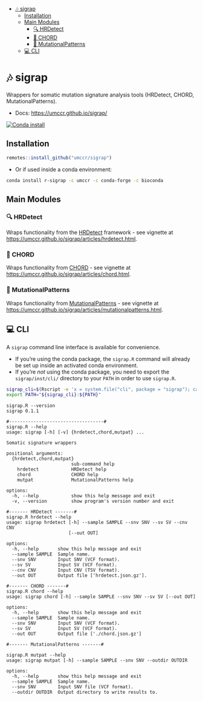 
- [🎶 sigrap](#id_-sigrap)
  - [Installation](#installation)
  - [Main Modules](#main-modules)
    - [🔍 HRDetect](#id_-hrdetect)
    - [🎸 CHORD](#id_-chord)
    - [🐾 MutationalPatterns](#id_-mutationalpatterns)
  - [💻 CLI](#id_-cli)

<!-- README.md is generated from README.Rmd. Please edit that file -->

# 🎶 sigrap

Wrappers for somatic mutation signature analysis tools (HRDetect, CHORD,
MutationalPatterns).

- Docs: <https://umccr.github.io/sigrap/>

<!-- badges: start -->

[![Conda
install](https://anaconda.org/umccr/r-sigrap/badges/installer/conda.svg)](https://anaconda.org/umccr/r-sigrap)
<!-- badges: end -->

## Installation

``` r
remotes::install_github("umccr/sigrap")
```

- Or if used inside a conda environment:

``` bash
conda install r-sigrap -c umccr -c conda-forge -c bioconda
```

## Main Modules

### 🔍 HRDetect

Wraps functionality from the
[HRDetect](https://github.com/Nik-Zainal-Group/signature.tools.lib)
framework - see vignette at
<https://umccr.github.io/sigrap/articles/hrdetect.html>.

### 🎸 CHORD

Wraps functionality from
[CHORD](https://github.com/UMCUGenetics/CHORD) - see vignette at
<https://umccr.github.io/sigrap/articles/chord.html>.

### 🐾 MutationalPatterns

Wraps functionality from
[MutationalPatterns](https://github.com/UMCUGenetics/MutationalPatterns) -
see vignette at
<https://umccr.github.io/sigrap/articles/mutationalpatterns.html>.

## 💻 CLI

A `sigrap` command line interface is available for convenience.

- If you’re using the conda package, the `sigrap.R` command will already
  be set up inside an activated conda environment.
- If you’re *not* using the conda package, you need to export the
  `sigrap/inst/cli/` directory to your `PATH` in order to use
  `sigrap.R`.

``` bash
sigrap_cli=$(Rscript -e 'x = system.file("cli", package = "sigrap"); cat(x, "\n")' | xargs)
export PATH="${sigrap_cli}:${PATH}"
```

    sigrap.R --version
    sigrap 0.1.1

    #-----------------------------------#
    sigrap.R --help
    usage: sigrap [-h] [-v] {hrdetect,chord,mutpat} ...

    Somatic signature wrappers

    positional arguments:
      {hrdetect,chord,mutpat}
                            sub-command help
        hrdetect            HRDetect help
        chord               CHORD help
        mutpat              MutationalPatterns help

    options:
      -h, --help            show this help message and exit
      -v, --version         show program's version number and exit

    #------- HRDetect -------#
    sigrap.R hrdetect --help
    usage: sigrap hrdetect [-h] --sample SAMPLE --snv SNV --sv SV --cnv CNV
                           [--out OUT]

    options:
      -h, --help       show this help message and exit
      --sample SAMPLE  Sample name.
      --snv SNV        Input SNV (VCF format).
      --sv SV          Input SV (VCF format).
      --cnv CNV        Input CNV (TSV format).
      --out OUT        Output file ['hrdetect.json.gz'].

    #------- CHORD -------#
    sigrap.R chord --help
    usage: sigrap chord [-h] --sample SAMPLE --snv SNV --sv SV [--out OUT]

    options:
      -h, --help       show this help message and exit
      --sample SAMPLE  Sample name.
      --snv SNV        Input SNV (VCF format).
      --sv SV          Input SV (VCF format).
      --out OUT        Output file ['./chord.json.gz']

    #------- MutationalPatterns -------#

    sigrap.R mutpat --help
    usage: sigrap mutpat [-h] --sample SAMPLE --snv SNV --outdir OUTDIR

    options:
      -h, --help       show this help message and exit
      --sample SAMPLE  Sample name.
      --snv SNV        Input SNV file (VCF format).
      --outdir OUTDIR  Output directory to write results to.
